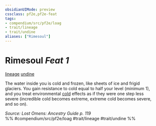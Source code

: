 ```yaml
---
obsidianUIMode: preview
cssclass: pf2e,pf2e-feat
tags:
- compendium/src/pf2e/loag
- trait/lineage
- trait/undine
aliases: ["Rimesoul"]
---
```

# Rimesoul  *Feat 1*  
[lineage](../../Rules/traits/lineage-apg.md)  [undine](../../Rules/traits/undine-b2.md)  


The water inside you is cold and frozen, like sheets of ice and frigid glaciers. You gain resistance to cold equal to half your level (minimum 1), and you treat environmental [cold](../../Rules/traits/cold.md) effects as if they were one step less severe (incredible cold becomes extreme, extreme cold becomes severe, and so on).

*Source: Lost Omens: Ancestry Guide p. 119*  
%% #compendium/src/pf2e/loag #trait/lineage #trait/undine %%